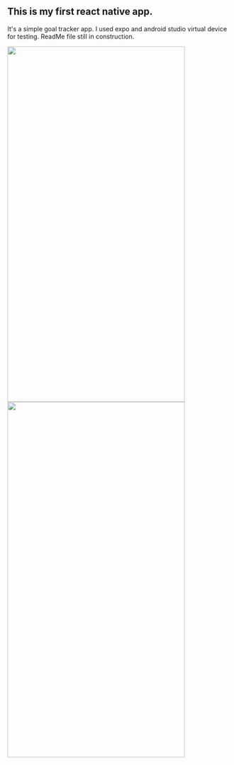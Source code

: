 ## This is my first react native app.

It's a simple goal tracker app.
I used expo and android studio virtual device for testing.
ReadMe file still in construction.

<img src="https://github.com/RaoulGrn/first-rn-app/assets/108396853/b1629706-dd13-46f1-990a-a82de1c5435e" width="400" height="800">
<img src="https://github.com/RaoulGrn/first-rn-app/assets/108396853/955393c1-32d4-46a6-85aa-77534904947f" width="400" height="800">


